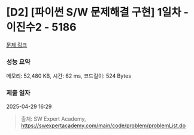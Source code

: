 # [D2] [파이썬 S/W 문제해결 구현] 1일차 - 이진수2 - 5186 

[문제 링크](https://swexpertacademy.com/main/code/problem/problemDetail.do?contestProbId=AWTtj7GqeAgDFAVT) 

### 성능 요약

메모리: 52,480 KB, 시간: 62 ms, 코드길이: 524 Bytes

### 제출 일자

2025-04-29 16:29



> 출처: SW Expert Academy, https://swexpertacademy.com/main/code/problem/problemList.do